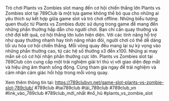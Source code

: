 Trò chơi Plants vs Zombies slot mang đến cơ hội chiến thắng lớn
Plants vs Zombies slot tại 789Club là một tựa game không thể bỏ qua cho những ai yêu thích sự kết hợp giữa game slot và trò chơi offline. Những biểu tượng quen thuộc từ Plants vs Zombies được sử dụng trong game để mang đến những phần thưởng hấp dẫn cho người chơi. Bạn chỉ cần quay thưởng và chờ đợi kết quả, cơ hội thắng lớn luôn hiện diện.
Với các tính năng hỗ trợ như quay thưởng nhanh hay tính năng nhân đôi, người chơi có thể dễ dàng tối ưu hóa cơ hội chiến thắng. Mỗi vòng quay đều mang lại sự kỳ vọng vào những phần thưởng cao, từ các hệ số thưởng x3 đến x100. Những ai may mắn sẽ có cơ hội nhận phần thưởng cực lớn.
Plants vs Zombies slot tại 789Club còn cung cấp một trải nghiệm giải trí thú vị với giao diện đẹp mắt và hiệu ứng âm thanh sống động. Cùng tham gia ngay để trải nghiệm và cảm nhận cảm giác hồi hộp trong mỗi vòng quay.

Xem thêm thông tin tại: https://789clubvn.net/game-slot-plants-vs-zombie-slot-789club/
#789club #tai789club #tải_789club #789club_vn #link_vào_789club #789club_mới_nhất #nổ_hũ #plants_vs_zombie_slot
